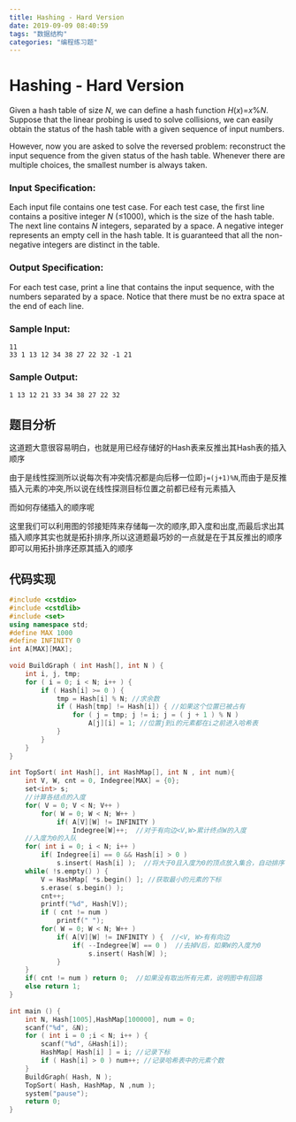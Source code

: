```yaml
---
title: Hashing - Hard Version
date: 2019-09-09 08:40:59
tags: "数据结构"
categories: "编程练习题"
---
```


# Hashing - Hard Version

Given a hash table of size *N*, we can define a hash function *H*(*x*)=*x*%*N*. Suppose that the linear probing is used to solve collisions, we can easily obtain the status of the hash table with a given sequence of input numbers.

However, now you are asked to solve the reversed problem: reconstruct the input sequence from the given status of the hash table. Whenever there are multiple choices, the smallest number is always taken.

### Input Specification:

Each input file contains one test case. For each test case, the first line contains a positive integer *N* (≤1000), which is the size of the hash table. The next line contains *N* integers, separated by a space. A negative integer represents an empty cell in the hash table. It is guaranteed that all the non-negative integers are distinct in the table.

### Output Specification:

For each test case, print a line that contains the input sequence, with the numbers separated by a space. Notice that there must be no extra space at the end of each line.

### Sample Input:

```in
11
33 1 13 12 34 38 27 22 32 -1 21
```

### Sample Output:

```out
1 13 12 21 33 34 38 27 22 32
```

## 题目分析

这道题大意很容易明白，也就是用已经存储好的Hash表来反推出其Hash表的插入顺序

由于是线性探测所以说每次有冲突情况都是向后移一位即`j=(j+1)%N`,而由于是反推插入元素的冲突,所以说在线性探测目标位置之前都已经有元素插入

而如何存储插入的顺序呢

这里我们可以利用图的邻接矩阵来存储每一次的顺序,即入度和出度,而最后求出其插入顺序其实也就是拓扑排序,所以这道题最巧妙的一点就是在于其反推出的顺序即可以用拓扑排序还原其插入的顺序

## 代码实现

```c++
#include <cstdio>
#include <cstdlib>
#include <set>
using namespace std;
#define MAX 1000
#define INFINITY 0
int A[MAX][MAX];
 
void BuildGraph ( int Hash[], int N ) {
	int i, j, tmp;
	for ( i = 0; i < N; i++ ) {
		if ( Hash[i] >= 0 ) {
			tmp = Hash[i] % N; //求余数
			if ( Hash[tmp] != Hash[i]) { //如果这个位置已被占有
				for ( j = tmp; j != i; j = ( j + 1 ) % N )
					A[j][i] = 1; //位置j到i的元素都在i之前进入哈希表
			}
		}
	}
}
 
int TopSort( int Hash[], int HashMap[], int N , int num){
	int V, W, cnt = 0, Indegree[MAX] = {0};
	set<int> s;
	//计算各结点的入度
	for( V = 0; V < N; V++ )
		for( W = 0; W < N; W++ )
			if( A[V][W] != INFINITY )
				Indegree[W]++;	//对于有向边<V,W>累计终点W的入度
	//入度为0的入队
	for( int i = 0; i < N; i++ )
		if( Indegree[i] == 0 && Hash[i] > 0 )
			s.insert( Hash[i] );  //将大于0且入度为0的顶点放入集合，自动排序
	while( !s.empty() ) {
		V = HashMap[ *s.begin() ]; //获取最小的元素的下标
		s.erase( s.begin() );
		cnt++;
		printf("%d", Hash[V]);
		if ( cnt != num )
			printf(" ");
		for( W = 0; W < N; W++ )
			if( A[V][W] != INFINITY ) {  //<V, W>有有向边
				if( --Indegree[W] == 0 )  //去掉V后，如果W的入度为0
					s.insert( Hash[W] );
			}
	}
	if( cnt != num ) return 0;	//如果没有取出所有元素，说明图中有回路
	else return 1;
}
 
int main () {
	int N, Hash[1005],HashMap[100000], num = 0;
	scanf("%d", &N);
	for ( int i = 0 ;i < N; i++ ) {
		scanf("%d", &Hash[i]);
		HashMap[ Hash[i] ] = i;	//记录下标
		if ( Hash[i] > 0 ) num++; //记录哈希表中的元素个数
	}
	BuildGraph( Hash, N );
	TopSort( Hash, HashMap, N ,num );
	system("pause");
	return 0;
}
```

